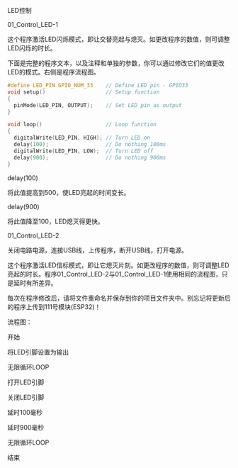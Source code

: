 LED控制

01_Control_LED-1

这个程序激活LED闪烁模式，即让交替亮起与熄灭。如更改程序的数值，则可调整LED闪烁的时长。

下面是完整的程序文本，以及注释和单独的参数，你可以通过修改它们的值更改LED的模式。右侧是程序流程图。

```c
#define LED_PIN GPIO_NUM_33    // Define LED pin - GPIO33
void setup()                   // Setup function
{
  pinMode(LED_PIN, OUTPUT);    // Set LED pin as output
}

void loop()                    // Loop function
{
  digitalWrite(LED_PIN, HIGH); // Turn LED on
  delay(100);                  // Do nothing 100ms
  digitalWrite(LED_PIN, LOW);  // Turn LED off
  delay(900);                  // Do nothing 900ms
}
```

delay(100)

将此值提高到500，使LED亮起的时间变长。

delay(900)

将此值降至100，LED熄灭得更快。

01_Control_LED-2

关闭电路电源，连接USB线，上传程序，断开USB线，打开电源。

这个程序激活LED信标模式，即让它熄灭片刻。如更改程序的数值，则可调整LED亮起的时长。程序01_Control_LED-2与01_Control_LED-1使用相同的流程图，只是延时有所差异。

每次在程序修改后，请将文件重命名并保存到你的项目文件夹中。别忘记将更新后的程序上传到111号模块(ESP32)！

流程图：

开始

将LED引脚设置为输出

无限循环LOOP

打开LED引脚

关闭LED引脚

延时100毫秒

延时900毫秒

无限循环LOOP

结束